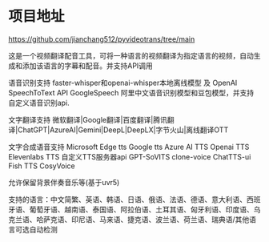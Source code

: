 # 项目地址
<https://github.com/jianchang512/pyvideotrans/tree/main>

这是一个视频翻译配音工具，可将一种语言的视频翻译为指定语言的视频，自动生成和添加该语言的字幕和配音。并支持API调用

语音识别支持 faster-whisper和openai-whisper本地离线模型 及 OpenAI SpeechToText API GoogleSpeech 阿里中文语音识别模型和豆包模型，并支持自定义语音识别api.

文字翻译支持 微软翻译|Google翻译|百度翻译|腾讯翻译|ChatGPT|AzureAI|Gemini|DeepL|DeepLX|字节火山|离线翻译OTT

文字合成语音支持 Microsoft Edge tts Google tts Azure AI TTS Openai TTS Elevenlabs TTS 自定义TTS服务器api GPT-SoVITS clone-voice ChatTTS-ui Fish TTS CosyVoice

允许保留背景伴奏音乐等(基于uvr5)

支持的语言：中文简繁、英语、韩语、日语、俄语、法语、德语、意大利语、西班牙语、葡萄牙语、越南语、泰国语、阿拉伯语、土耳其语、匈牙利语、印度语、乌克兰语、哈萨克语、印尼语、马来语、捷克语、波兰语、荷兰语、瑞典语/其他语言可选自动检测
